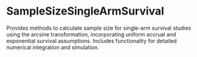 # SampleSizeSingleArmSurvival
Provides methods to calculate sample size for single-arm survival      studies using the arcsine transformation, incorporating uniform accrual      and exponential survival assumptions. Includes functionality for      detailed numerical integration and simulation.
